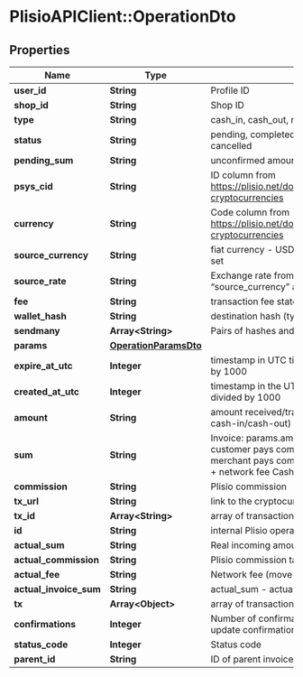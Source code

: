 # PlisioAPIClient::OperationDto

## Properties
Name | Type | Description | Notes
------------ | ------------- | ------------- | -------------
**user_id** | **String** | Profile ID | [optional] 
**shop_id** | **String** | Shop ID | [optional] 
**type** | **String** | cash_in, cash_out, mass_cash_out, invoice | [optional] 
**status** | **String** | pending, completed, error, new, expired, mismatch, cancelled | [optional] 
**pending_sum** | **String** | unconfirmed amount (mempool) | [optional] 
**psys_cid** | **String** | ID column from https://plisio.net/documentation/appendices/supported-cryptocurrencies | [optional] 
**currency** | **String** | Code column from https://plisio.net/documentation/appendices/supported-cryptocurrencies | [optional] 
**source_currency** | **String** | fiat currency - USD by default or source_currency was set | [optional] 
**source_rate** | **String** | Exchange rate from the “psys_cid” to the “source_currency” at the moment of transfer | [optional] 
**fee** | **String** | transaction fee stated in the transfer | [optional] 
**wallet_hash** | **String** | destination hash (type&#x3D;cash_out) or invoice hash | [optional] 
**sendmany** | **Array&lt;String&gt;** | Pairs of hashes and values (type&#x3D;mass_cash_out) | [optional] 
**params** | [**OperationParamsDto**](OperationParamsDto.md) |  | [optional] 
**expire_at_utc** | **Integer** | timestamp in UTC timezone; it may need to be divided by 1000 | [optional] 
**created_at_utc** | **Integer** | timestamp in the UTC timezone; it may need to be divided by 1000 | [optional] 
**amount** | **String** | amount received/transferred by an operation (invoice, cash-in/cash-out) | [optional] 
**sum** | **String** | Invoice: params.amount + Plisio commission (if customer pays commission) or params.amount (if merchant pays commission) Cash-out: transfer amount + network fee Cash-in: received amount | [optional] 
**commission** | **String** | Plisio commission | [optional] 
**tx_url** | **String** | link to the cryptocurrency block explorer | [optional] 
**tx_id** | **Array&lt;String&gt;** | array of transaction ids | [optional] 
**id** | **String** | internal Plisio operation ID | [optional] 
**actual_sum** | **String** | Real incoming amount | [optional] 
**actual_commission** | **String** | Plisio commission taken | [optional] 
**actual_fee** | **String** | Network fee (move invoice to wallet) | [optional] 
**actual_invoice_sum** | **String** | actual_sum - actual_commis_sim - actual_fee | [optional] 
**tx** | **Array&lt;Object&gt;** | array of transaction payment items | [optional] 
**confirmations** | **Integer** | Number of confirmations of this transaction. We don&#x27;t update confirmation after operation is confirmed | [optional] 
**status_code** | **Integer** | Status code | [optional] 
**parent_id** | **String** | ID of parent invoice | [optional] 

